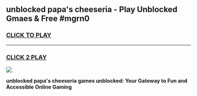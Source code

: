 
## unblocked papa's cheeseria - Play Unblocked Gmaes & Free #mgrn0
<h3>
<a href="https://news.freeplayer.one?title=unblocked_papa's_cheeseria&ref=24F">CLICK TO PLAY</a></h3>
<hr>

<h3>
<a href="https://news.freeplayer.one?title=unblocked_papa's_cheeseria&ref=24F">CLICK 2 PLAY</a>
  
</h3>

<a href="https://news.freeplayer.one?title=unblocked_papa's_cheeseria&ref=24F/"><img src="https://clearcache.store/games.png"></a>


**unblocked papa's cheeseria games unblocked: Your Gateway to Fun and Accessible Online Gaming**
